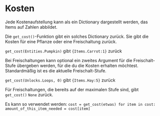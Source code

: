 # Kosten
Jede Kostenaufstellung kann als ein Dictionary dargestellt werden, das Items auf Zahlen abbildet.

Die `get_cost()`-Funktion gibt ein solches Dictionary zurück. Sie gibt die Kosten für eine Pflanze oder eine Freischaltung zurück.

`get_cost(Entities.Pumpkin)`
gibt `{Items.Carrot:1}` zurück

Bei Freischaltungen kann optional ein zweites Argument für die Freischalt-Stufe übergeben werden, für die du die Kosten erhalten möchtest. Standardmäßig ist es die aktuelle Freischalt-Stufe.

`get_cost(Unlocks.Loops, 0)`
gibt `{Items.Hay:5}` zurück

Für Freischaltungen, die bereits auf der maximalen Stufe sind, gibt `get_cost()` `None` zurück.

Es kann so verwendet werden:
`cost = get_cost(etwas)
for item in cost:
	amount_of_this_item_needed = cost[item]`
